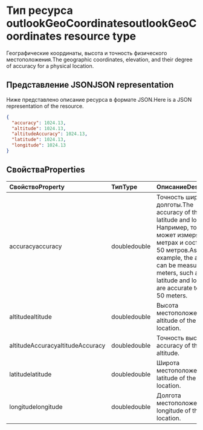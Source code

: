 # <a name="outlookgeocoordinates-resource-type"></a><span data-ttu-id="5513f-101">Тип ресурса outlookGeoCoordinates</span><span class="sxs-lookup"><span data-stu-id="5513f-101">outlookGeoCoordinates resource type</span></span>

<span data-ttu-id="5513f-102">Географические координаты, высота и точность физического местоположения.</span><span class="sxs-lookup"><span data-stu-id="5513f-102">The geographic coordinates, elevation, and their degree of accuracy for a physical location.</span></span>

## <a name="json-representation"></a><span data-ttu-id="5513f-103">Представление JSON</span><span class="sxs-lookup"><span data-stu-id="5513f-103">JSON representation</span></span>

<span data-ttu-id="5513f-104">Ниже представлено описание ресурса в формате JSON.</span><span class="sxs-lookup"><span data-stu-id="5513f-104">Here is a JSON representation of the resource.</span></span>

<!-- {
  "blockType": "resource",
  "optionalProperties": [

  ],
  "@odata.type": "microsoft.graph.outlookGeoCoordinates"
}-->

```json
{
  "accuracy": 1024.13,
  "altitude": 1024.13,
  "altitudeAccuracy": 1024.13,
  "latitude": 1024.13,
  "longitude": 1024.13
}

```
## <a name="properties"></a><span data-ttu-id="5513f-105">Свойства</span><span class="sxs-lookup"><span data-stu-id="5513f-105">Properties</span></span>
| <span data-ttu-id="5513f-106">Свойство</span><span class="sxs-lookup"><span data-stu-id="5513f-106">Property</span></span>     | <span data-ttu-id="5513f-107">Тип</span><span class="sxs-lookup"><span data-stu-id="5513f-107">Type</span></span>   |<span data-ttu-id="5513f-108">Описание</span><span class="sxs-lookup"><span data-stu-id="5513f-108">Description</span></span>|
|:---------------|:--------|:----------|
|<span data-ttu-id="5513f-109">accuracy</span><span class="sxs-lookup"><span data-stu-id="5513f-109">accuracy</span></span>|<span data-ttu-id="5513f-110">double</span><span class="sxs-lookup"><span data-stu-id="5513f-110">double</span></span>|<span data-ttu-id="5513f-111">Точность широты и долготы.</span><span class="sxs-lookup"><span data-stu-id="5513f-111">The accuracy of the latitude and longitude.</span></span> <span data-ttu-id="5513f-112">Например, точность может измеряться в метрах и составлять 50 метров.</span><span class="sxs-lookup"><span data-stu-id="5513f-112">As an example, the accuracy can be measured in meters, such as the latitude and longitude are accurate to within 50 meters.</span></span>|
|<span data-ttu-id="5513f-113">altitude</span><span class="sxs-lookup"><span data-stu-id="5513f-113">altitude</span></span>|<span data-ttu-id="5513f-114">double</span><span class="sxs-lookup"><span data-stu-id="5513f-114">double</span></span>|<span data-ttu-id="5513f-115">Высота местоположения.</span><span class="sxs-lookup"><span data-stu-id="5513f-115">The altitude of the location.</span></span>|
|<span data-ttu-id="5513f-116">altitudeAccuracy</span><span class="sxs-lookup"><span data-stu-id="5513f-116">altitudeAccuracy</span></span>|<span data-ttu-id="5513f-117">double</span><span class="sxs-lookup"><span data-stu-id="5513f-117">double</span></span>|<span data-ttu-id="5513f-118">Точность высоты.</span><span class="sxs-lookup"><span data-stu-id="5513f-118">The accuracy of the altitude.</span></span>|
|<span data-ttu-id="5513f-119">latitude</span><span class="sxs-lookup"><span data-stu-id="5513f-119">latitude</span></span>|<span data-ttu-id="5513f-120">double</span><span class="sxs-lookup"><span data-stu-id="5513f-120">double</span></span>|<span data-ttu-id="5513f-121">Широта местоположения.</span><span class="sxs-lookup"><span data-stu-id="5513f-121">The latitude of the location.</span></span>|
|<span data-ttu-id="5513f-122">longitude</span><span class="sxs-lookup"><span data-stu-id="5513f-122">longitude</span></span>|<span data-ttu-id="5513f-123">double</span><span class="sxs-lookup"><span data-stu-id="5513f-123">double</span></span>|<span data-ttu-id="5513f-124">Долгота местоположения.</span><span class="sxs-lookup"><span data-stu-id="5513f-124">The longitude of the location.</span></span>|

<!-- uuid: 8fcb5dbc-d5aa-4681-8e31-b001d5168d79
2015-10-25 14:57:30 UTC -->
<!-- {
  "type": "#page.annotation",
  "description": "outlookGeoCoordinates resource",
  "keywords": "",
  "section": "documentation",
  "tocPath": ""
}-->